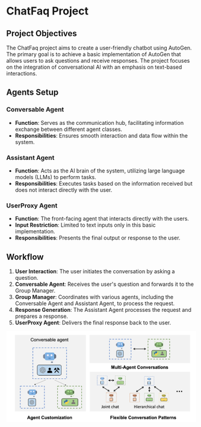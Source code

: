 # ChatFaq Project

## Project Objectives

The ChatFaq project aims to create a user-friendly chatbot using AutoGen. The primary goal is to achieve a basic implementation of AutoGen that allows users to ask questions and receive responses. The project focuses on the integration of conversational AI with an emphasis on text-based interactions.

## Agents Setup

### Conversable Agent

- **Function**: Serves as the communication hub, facilitating information exchange between different agent classes.
- **Responsibilities**: Ensures smooth interaction and data flow within the system.

### Assistant Agent

- **Function**: Acts as the AI brain of the system, utilizing large language models (LLMs) to perform tasks.
- **Responsibilities**: Executes tasks based on the information received but does not interact directly with the user.

### UserProxy Agent

- **Function**: The front-facing agent that interacts directly with the users.
- **Input Restriction**: Limited to text inputs only in this basic implementation.
- **Responsibilities**: Presents the final output or response to the user.

## Workflow

1. **User Interaction**: The user initiates the conversation by asking a question.
2. **Conversable Agent**: Receives the user's question and forwards it to the Group Manager.
3. **Group Manager**: Coordinates with various agents, including the Conversable Agent and Assistant Agent, to process the request.
4. **Response Generation**: The Assistant Agent processes the request and prepares a response.
5. **UserProxy Agent**: Delivers the final response back to the user.

![alt text](AutogenDigram.png)
